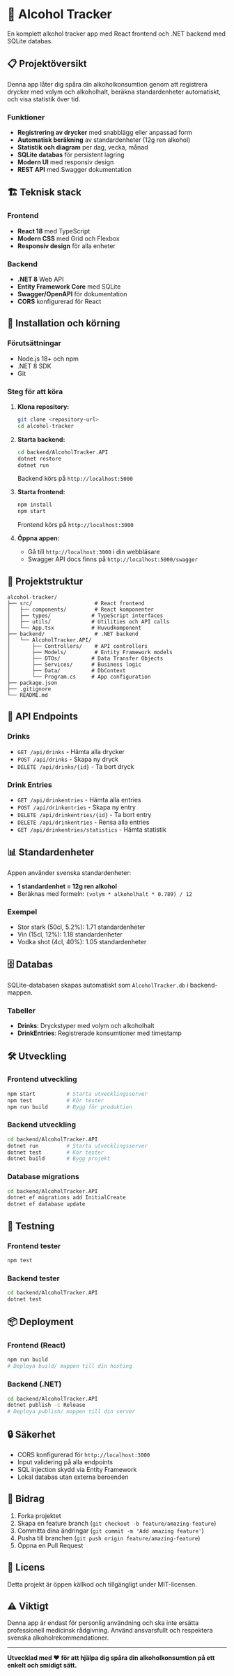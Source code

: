 # 🍺 Alcohol Tracker

En komplett alkohol tracker app med React frontend och .NET backend med SQLite databas.

## 📋 Projektöversikt

Denna app låter dig spåra din alkoholkonsumtion genom att registrera drycker med volym och alkoholhalt, beräkna standardenheter automatiskt, och visa statistik över tid.

### Funktioner

- **Registrering av drycker** med snabblägg eller anpassad form
- **Automatisk beräkning** av standardenheter (12g ren alkohol)
- **Statistik och diagram** per dag, vecka, månad
- **SQLite databas** för persistent lagring
- **Modern UI** med responsiv design
- **REST API** med Swagger dokumentation

## 🏗️ Teknisk stack

### Frontend
- **React 18** med TypeScript
- **Modern CSS** med Grid och Flexbox
- **Responsiv design** för alla enheter

### Backend
- **.NET 8** Web API
- **Entity Framework Core** med SQLite
- **Swagger/OpenAPI** för dokumentation
- **CORS** konfigurerad för React

## 🚀 Installation och körning

### Förutsättningar
- Node.js 18+ och npm
- .NET 8 SDK
- Git

### Steg för att köra

1. **Klona repository:**
   ```bash
   git clone <repository-url>
   cd alcohol-tracker
   ```

2. **Starta backend:**
   ```bash
   cd backend/AlcoholTracker.API
   dotnet restore
   dotnet run
   ```
   Backend körs på `http://localhost:5000`

3. **Starta frontend:**
   ```bash
   npm install
   npm start
   ```
   Frontend körs på `http://localhost:3000`

4. **Öppna appen:**
   - Gå till `http://localhost:3000` i din webbläsare
   - Swagger API docs finns på `http://localhost:5000/swagger`

## 📁 Projektstruktur

```
alcohol-tracker/
├── src/                    # React frontend
│   ├── components/         # React komponenter
│   ├── types/             # TypeScript interfaces
│   ├── utils/             # Utilities och API calls
│   └── App.tsx            # Huvudkomponent
├── backend/                # .NET backend
│   └── AlcoholTracker.API/
│       ├── Controllers/    # API controllers
│       ├── Models/         # Entity Framework models
│       ├── DTOs/          # Data Transfer Objects
│       ├── Services/      # Business logic
│       ├── Data/          # DbContext
│       └── Program.cs     # App configuration
├── package.json
├── .gitignore
└── README.md
```

## 🔧 API Endpoints

### Drinks
- `GET /api/drinks` - Hämta alla drycker
- `POST /api/drinks` - Skapa ny dryck
- `DELETE /api/drinks/{id}` - Ta bort dryck

### Drink Entries
- `GET /api/drinkentries` - Hämta alla entries
- `POST /api/drinkentries` - Skapa ny entry
- `DELETE /api/drinkentries/{id}` - Ta bort entry
- `DELETE /api/drinkentries` - Rensa alla entries
- `GET /api/drinkentries/statistics` - Hämta statistik

## 📊 Standardenheter

Appen använder svenska standardenheter:
- **1 standardenhet = 12g ren alkohol**
- Beräknas med formeln: `(volym * alkoholhalt * 0.789) / 12`

### Exempel
- Stor stark (50cl, 5.2%): 1.71 standardenheter
- Vin (15cl, 12%): 1.18 standardenheter
- Vodka shot (4cl, 40%): 1.05 standardenheter

## 🗄️ Databas

SQLite-databasen skapas automatiskt som `AlcoholTracker.db` i backend-mappen.

### Tabeller
- **Drinks**: Dryckstyper med volym och alkoholhalt
- **DrinkEntries**: Registrerade konsumtioner med timestamp

## 🛠️ Utveckling

### Frontend utveckling
```bash
npm start          # Starta utvecklingsserver
npm test           # Kör tester
npm run build      # Bygg för produktion
```

### Backend utveckling
```bash
cd backend/AlcoholTracker.API
dotnet run         # Starta utvecklingsserver
dotnet test        # Kör tester
dotnet build       # Bygg projekt
```

### Database migrations
```bash
cd backend/AlcoholTracker.API
dotnet ef migrations add InitialCreate
dotnet ef database update
```

## 🧪 Testning

### Frontend tester
```bash
npm test
```

### Backend tester
```bash
cd backend/AlcoholTracker.API
dotnet test
```

## 📦 Deployment

### Frontend (React)
```bash
npm run build
# Deploya build/ mappen till din hosting
```

### Backend (.NET)
```bash
cd backend/AlcoholTracker.API
dotnet publish -c Release
# Deploya publish/ mappen till din server
```

## 🔒 Säkerhet

- CORS konfigurerad för `http://localhost:3000`
- Input validering på alla endpoints
- SQL injection skydd via Entity Framework
- Lokal databas utan externa beroenden

## 🤝 Bidrag

1. Forka projektet
2. Skapa en feature branch (`git checkout -b feature/amazing-feature`)
3. Committa dina ändringar (`git commit -m 'Add amazing feature'`)
4. Pusha till branchen (`git push origin feature/amazing-feature`)
5. Öppna en Pull Request

## 📄 Licens

Detta projekt är öppen källkod och tillgängligt under MIT-licensen.

## ⚠️ Viktigt

Denna app är endast för personlig användning och ska inte ersätta professionell medicinsk rådgivning. Använd ansvarsfullt och respektera svenska alkoholrekommendationer.

---

**Utvecklad med ❤️ för att hjälpa dig spåra din alkoholkonsumtion på ett enkelt och smidigt sätt.** 